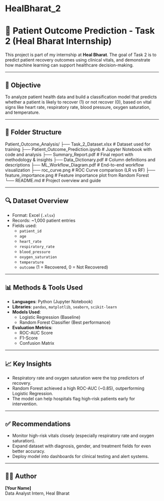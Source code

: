 # HealBharat_2
# 🏥 Patient Outcome Prediction - Task 2 (Heal Bharat Internship)

This project is part of my internship at **Heal Bharat**. The goal of Task 2 is to predict patient recovery outcomes using clinical vitals, and demonstrate how machine learning can support healthcare decision-making.

---

## 📌 Objective

To analyze patient health data and build a classification model that predicts whether a patient is likely to recover (1) or not recover (0), based on vital signs like heart rate, respiratory rate, blood pressure, oxygen saturation, and temperature.

---

## 📁 Folder Structure
Patient_Outcome_Analysis/
├── Task_2_Dataset.xlsx                   # Dataset used for training
├── Patient_Outcome_Prediction.ipynb      # Jupyter Notebook with code and analysis
├── Summary_Report.pdf                    # Final report with methodology & insights
├── Data_Dictionary.pdf                   # Column definitions and descriptions
├── ML_Workflow_Diagram.pdf               # End-to-end workflow visualization
├── roc_curve.png                         # ROC Curve comparison (LR vs RF)
├── feature_importance.png                # Feature importance plot from Random Forest
└── README.md                             # Project overview and guide


---

## 🔍 Dataset Overview

- Format: Excel (`.xlsx`)
- Records: ~1,000 patient entries
- Fields used:
  - `patient_id`
  - `age`
  - `heart_rate`
  - `respiratory_rate`
  - `blood_pressure`
  - `oxygen_saturation`
  - `temperature`
  - `outcome` (1 = Recovered, 0 = Not Recovered)

---

## 📊 Methods & Tools Used

- **Languages**: Python (Jupyter Notebook)
- **Libraries**: `pandas`, `matplotlib`, `seaborn`, `scikit-learn`
- **Models Used**:
  - Logistic Regression (Baseline)
  - Random Forest Classifier (Best performance)
- **Evaluation Metrics**:
  - ROC-AUC Score
  - F1-Score
  - Confusion Matrix

---

## 📈 Key Insights

- Respiratory rate and oxygen saturation were the top predictors of recovery.
- Random Forest achieved a high ROC-AUC (~0.85), outperforming Logistic Regression.
- The model can help hospitals flag high-risk patients early for intervention.

---

## ✅ Recommendations

- Monitor high-risk vitals closely (especially respiratory rate and oxygen saturation).
- Expand dataset with diagnosis, gender, and treatment fields for even better accuracy.
- Deploy model into dashboards for clinical testing and alert systems.

---

## 👨‍💻 Author

**[Your Name]**  
Data Analyst Intern, Heal Bharat  

